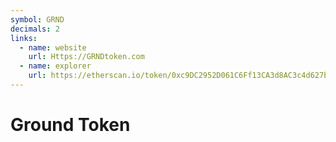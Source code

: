 ```yaml
---
symbol: GRND
decimals: 2
links:
  - name: website
    url: Https://GRNDtoken.com
  - name: explorer
    url: https://etherscan.io/token/0xc9DC2952D061C6Ff13CA3d8AC3c4d627b52811b9
---
```


# Ground Token
